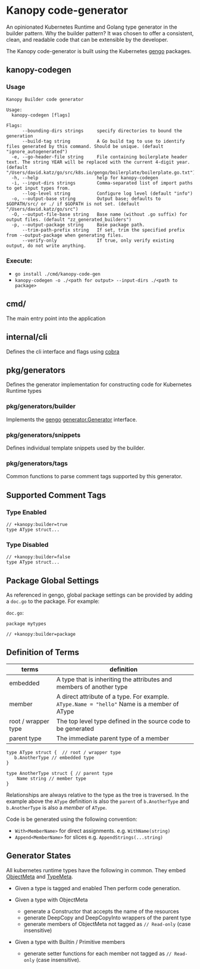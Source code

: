 # Kanopy code-generator

An opinionated Kubernetes Runtime and Golang type generator in the builder pattern.  Why the builder pattern? It was chosen to offer a consistent, clean, and readable code that can be extensible by the developer.

The Kanopy code-generator is built using the Kubernetes [gengo](https://github.com/kubernetes/gengo) packages.

## kanopy-codegen
### Usage
```
Kanopy Builder code generator

Usage:
  kanopy-codegen [flags]

Flags:
      --bounding-dirs strings     specify directories to bound the generation
      --build-tag string          A Go build tag to use to identify files generated by this command. Should be unique. (default "ignore_autogenerated")
  -e, --go-header-file string     File containing boilerplate header text. The string YEAR will be replaced with the current 4-digit year. (default "/Users/david.katz/go/src/k8s.io/gengo/boilerplate/boilerplate.go.txt")
  -h, --help                      help for kanopy-codegen
  -i, --input-dirs strings        Comma-separated list of import paths to get input types from.
      --log-level string          Configure log level (default "info")
  -o, --output-base string        Output base; defaults to $GOPATH/src/ or ./ if $GOPATH is not set. (default "/Users/david.katz/go/src")
  -O, --output-file-base string   Base name (without .go suffix) for output files. (default "zz_generated_builders")
  -p, --output-package string     Base package path.
      --trim-path-prefix string   If set, trim the specified prefix from --output-package when generating files.
      --verify-only               If true, only verify existing output, do not write anything.
```
### Execute:
- `go install ./cmd/kanopy-code-gen`
- `kanopy-codegen -o ./<path for output> --input-dirs ./<path to package>`

## cmd/

The main entry point into the application

## internal/cli

Defines the cli interface and flags using [cobra](https://github.com/spf13/cobra)

## pkg/generators

Defines the generator implementation for constructing code for Kubernetes Runtime types

### pkg/generators/builder

Implements the [gengo](https://github.com/kubernetes/gengo) [generator.Generator](https://github.com/kubernetes/gengo/blob/master/generator/generator.go#L90) interface.

### pkg/generators/snippets

Defines individual template snippets used by the builder.

### pkg/generators/tags

Common functions to parse comment tags supported by this generator.

## Supported Comment Tags

### Type Enabled

```golang
// +kanopy:builder=true
type AType struct...
```

### Type Disabled

```golang
// +kanopy:builder=false
type AType struct...
```

## Package Global Settings

As referenced in gengo, global package settings can be provided by adding a `doc.go` to the package. For example:

`doc.go`:
```golang
package mytypes

// +kanopy:builder=package
```

## Definition of Terms

| terms | definition |
| ----- | ---------- |
| embedded | A type that is inheriting the attributes and members of another type |
| member | A direct attribute of a type. For example. `AType.Name = "hello"`  Name is a member of AType |
| root / wrapper type | The top level type defined in the source code to be generated |
| parent type | The immediate parent type of a member |

```golang
type AType struct {  // root / wrapper type
   b.AnotherType // embedded type
}

type AnotherType struct { // parent type
    Name string // member type
}
```

Relationships are always relative to the type as the tree is traversed.  In the example above the `AType` definition is also the `parent` of `b.AnotherType` and `b.AnotherType` is also a _member_ of `AType`.

Code is be generated using the following convention:

- `With<MemberName>` for direct assignments.  e.g. `WithName(string)`
- `Append<MemberName>` for slices e.g. `AppendStrings(...string)`

## Generator States

All kubernetes runtime types have the following in common. They embed [ObjectMeta](https://pkg.go.dev/k8s.io/apimachinery/pkg/apis/meta/v1#ObjectMeta) and [TypeMeta](https://pkg.go.dev/k8s.io/apimachinery/pkg/apis/meta/v1#TypeMeta).

- Given a type is tagged and enabled Then perform code generation.
- Given a type with ObjectMeta
  - generate a Constructor that accepts the name of the resources
  - generate DeepCopy and DeepCopyInto wrappers of the parent type
  - generate members of ObjectMeta not tagged as `// Read-only` (case insensitive)

- Given a type with Builtin / Primitive members
  - generate setter functions for each member not tagged as `// Read-only` (case insensitive).
